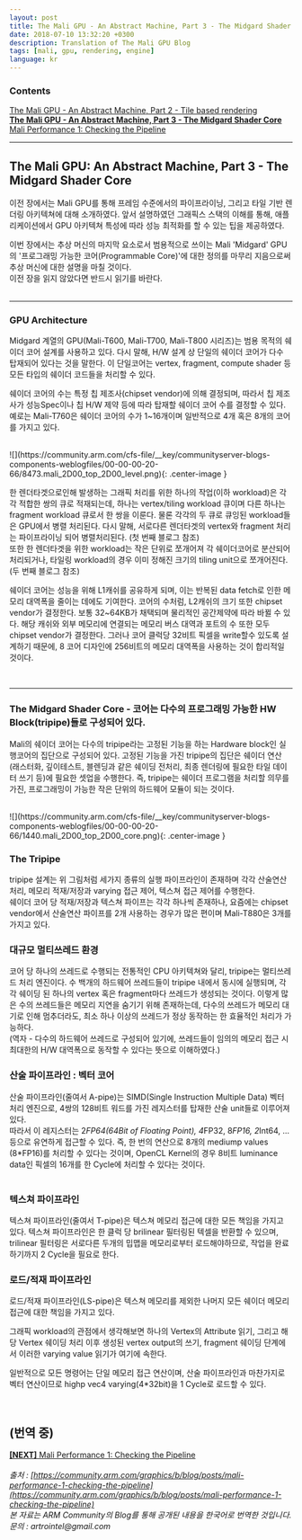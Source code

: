 ```yaml
---
layout: post
title: The Mali GPU - An Abstract Machine, Part 3 - The Midgard Shader Core
date: 2018-07-10 13:32:20 +0300
description: Translation of The Mali GPU Blog
tags: [mali, gpu, rendering, engine]
language: kr
---
```

### Contents
[The Mali GPU - An Abstract Machine, Part 2 - Tile based rendering](http://artrointel.github.io/mali-gpu-2)  
**[The Mali GPU - An Abstract Machine, Part 3 - The Midgard Shader Core](http://artrointel.github.io/mali-gpu-3)**  
[Mali Performance 1: Checking the Pipeline](https://community.arm.com/graphics/b/blog/posts/mali-performance-1-checking-the-pipeline)  

----------------------------------------------------------------------------------------------------------------------------------

## The Mali GPU: An Abstract Machine, Part 3 - The Midgard Shader Core  
  
  이전 장에서는 Mali GPU를 통해 프레임 수준에서의 파이프라이닝, 그리고 타일 기반 렌더링 아키텍쳐에 대해 소개하였다.
  앞서 설명하였던 그래픽스 스택의 이해를 통해, 애플리케이션에서 GPU 아키텍쳐 특성에 따라 성능 최적화를 할 수 있는 팁을 제공하였다.  
  
  이번 장에서는 추상 머신의 마지막 요소로서 범용적으로 쓰이는 Mali 'Midgard' GPU의 '프로그래밍 가능한 코어(Programmable Core)'에 대한 정의를 마무리 지음으로써
  추상 머신에 대한 설명을 마칠 것이다.  
  이전 장을 읽지 않았다면 반드시 읽기를 바란다.  
<br>

----------------------------------------------------------------------------------------------------------------------------------

### GPU Architecture
  Midgard 계열의 GPU(Mali-T600, Mali-T700, Mali-T800 시리즈)는 범용 목적의 쉐이더 코어 설계를 사용하고 있다. 다시 말해, H/W 설계 상 단일의 쉐이더 코어가
  다수 탑재되어 있다는 것을 말한다. 이 단일코어는 vertex, fragment, compute shader 등 모든 타입의 쉐이더 코드들을 처리할 수 있다.  
  
  쉐이더 코어의 수는 특정 칩 제조사(chipset vendor)에 의해 결정되며, 따라서 칩 제조사가 성능Spec이나 칩 H/W 제약 등에 따라 탑재할 쉐이더 코어 수를 결정할 수 있다.
  예로는 Mali-T760은 쉐이더 코어의 수가 1~16개이며 일반적으로 4개 혹은 8개의 코어를 가지고 있다.
  
<br>
![](https://community.arm.com/cfs-file/__key/communityserver-blogs-components-weblogfiles/00-00-00-20-66/8473.mali_2D00_top_2D00_level.png){: .center-image }
<br>
  
  한 렌더타겟으로인해 발생하는 그래픽 처리를 위한 하나의 작업(이하 workload)은 각각 적합한 쌍의 큐로 적재되는데, 하나는 vertex/tiling workload 큐이며 
  다른 하나는 fragment workload 큐로서 한 쌍을 이룬다. 물론 각각의 두 큐로 큐잉된 workload들은 GPU에서 병렬 처리된다. 다시 말해, 서로다른 렌더타겟의 
  vertex와 fragment 처리는 파이프라이닝 되어 병렬처리된다. (첫 번째 블로그 참조)  
  또한 한 렌더타겟을 위한 workload는 작은 단위로 쪼개어져 각 쉐이더코어로 분산되어 처리되거나, 타일링 workload의 경우 이미 정해진 크기의 tiling unit으로 
  쪼개어진다. (두 번째 블로그 참조)  
  
  쉐이더 코어는 성능을 위해 L1캐쉬를 공유하게 되며, 이는 반복된 data fetch로 인한 메모리 대역폭을 줄이는 데에도 기여한다. 코어의 수처럼, L2캐쉬의 크기 또한 
  chipset vendor가 결정한다. 보통 32~64KB가 채택되며 물리적인 공간제약에 따라 바뀔 수 있다. 해당 캐쉬와 외부 메모리에 연결되는 메모리 버스 대역과 포트의 수 또한
  모두 chipset vendor가 결정한다. 그러나 코어 클럭당 32비트 픽셀을 write할수 있도록 설계하기 때문에, 8 코어 디자인에 256비트의 메모리 대역폭을 사용하는 것이 합리적일 것이다.
  
<br>

----------------------------------------------------------------------------------------------------------------------------------

### The Midgard Shader Core - 코어는 다수의 프로그래밍 가능한 HW Block(tripipe)들로 구성되어 있다.
  
  Mali의 쉐이더 코어는 다수의 tripipe라는 고정된 기능을 하는 Hardware block인 실행코어의 집단으로 구성되어 있다. 고정된 기능을 가진
  tripipe의 집단은 쉐이더 연산 (래스터화, 깊이테스트, 블렌딩과 같은 쉐이딩 전처리, 최종 렌더링에 필요한 타일 데이터 쓰기 등)에 필요한 셋업을 수행한다.
  즉, tripipe는 쉐이더 프로그램을 처리할 의무를 가진, 프로그래밍이 가능한 작은 단위의 하드웨어 모듈이 되는 것이다.
  
<br>
![](https://community.arm.com/cfs-file/__key/communityserver-blogs-components-weblogfiles/00-00-00-20-66/1440.mali_2D00_top_2D00_core.png){: .center-image }
<br>
  
### The Tripipe
  
  tripipe 설계는 위 그림처럼 세가지 종류의 실행 파이프라인이 존재하며 각각 산술연산처리, 메모리 적재/저장과 varying 접근 제어, 텍스쳐 접근 제어를 수행한다.  
  쉐이더 코어 당 적재/저장과 텍스쳐 파이프는 각각 하나씩 존재하나, 요즘에는 chipset vendor에서 산술연산 파이프를 2개 사용하는 경우가 많은 편이며 Mali-T880은
  3개를 가지고 있다.
<br>
  
### 대규모 멀티쓰레드 환경
  
  코어 당 하나의 쓰레드로 수행되는 전통적인 CPU 아키텍쳐와 달리, tripipe는 멀티쓰레드 처리 엔진이다. 수 백개의 하드웨어 쓰레드들이 tripipe 내에서 동시에
  실행되며, 각각 쉐이딩 된 하나의 vertex 혹은 fragment마다 쓰레드가 생성되는 것이다. 이렇게 많은 수의 쓰레드들은 메모리 지연을 숨기기 위해 존재하는데,
  다수의 쓰레드가 메모리 대기로 인해 멈추더라도, 최소 하나 이상의 쓰레드가 정상 동작하는 한 효율적인 처리가 가능하다.  
  (역자 - 다수의 하드웨어 쓰레드로 구성되어 있기에, 쓰레드들이 임의의 메모리 접근 시 최대한의 H/W 대역폭으로 동작할 수 있다는 뜻으로 이해하였다.)
<br>
  
### 산술 파이프라인 : 벡터 코어
  
  산술 파이프라인(줄여서 A-pipe)는 SIMD(Single Instruction Multiple Data) 벡터 처리 엔진으로, 4쌍의 128비트 워드를 가진 레지스터를 탑재한 산술 unit들로 이루어져있다.  
  따라서 이 레지스터는 2*FP64(64Bit of Floating Point), 4*FP32, 8*FP16, 2*Int64, ... 등으로 유연하게 접근할 수 있다.
  즉, 한 번의 연산으로 8개의 mediump values (8*FP16)를 처리할 수 있다는 것이며, OpenCL Kernel의 경우 8비트 luminance data인 픽셀의 16개를 한 Cycle에 처리할 수 있다는 것이다.  
<br>
  
### 텍스쳐 파이프라인
  
  텍스쳐 파이프라인(줄여서 T-pipe)은 텍스쳐 메모리 접근에 대한 모든 책임을 가지고 있다. 텍스쳐 파이프라인은 한 클럭 당 brilinear 필터링된 텍셀을 반환할 수 있으며,
  trilinear 필터링은 서로다른 두개의 밉맵을 메모리로부터 로드해야하므로, 작업을 완료하기까지 2 Cycle을 필요로 한다.
<br>
  
### 로드/적재 파이프라인
  
  로드/적재 파이프라인(LS-pipe)은 텍스쳐 메모리를 제외한 나머지 모든 쉐이더 메모리 접근에 대한 책임을 가지고 있다.
  
  그래픽 workload의 관점에서 생각해보면 하나의 Vertex의 Attribute 읽기, 그리고 해당 Vertex 쉐이딩 처리 이후 생성된 vertex output의 쓰기, fragment 쉐이딩 단계에서 
  이러한 varying value 읽기가 여기에 속한다.
  
  일반적으로 모든 명령어는 단일 메모리 접근 연산이며, 산술 파이프라인과 마찬가지로 벡터 연산이므로 highp vec4 varying(4*32bit)을 1 Cycle로 로드할 수 있다.
  
<br>
  
(번역 중)
----------------------------------------------------------------------------------------------------------------------------------

[**[NEXT]** Mali Performance 1: Checking the Pipeline](https://community.arm.com/graphics/b/blog/posts/mali-performance-1-checking-the-pipeline)    
<br>
_출처 : [https://community.arm.com/graphics/b/blog/posts/mali-performance-1-checking-the-pipeline](https://community.arm.com/graphics/b/blog/posts/mali-performance-1-checking-the-pipeline)_  
_본 자료는 ARM Community의 Blog를 통해 공개된 내용을 한국어로 번역한 것입니다._  
_문의 : artrointel@gmail.com_  
<br>
